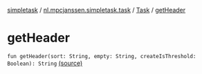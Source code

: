 [simpletask](../../index.md) / [nl.mpcjanssen.simpletask.task](../index.md) / [Task](index.md) / [getHeader](.)

# getHeader

`fun getHeader(sort: String, empty: String, createIsThreshold: Boolean): String` [(source)](https://github.com/mpcjanssen/simpletask-android/blob/master/src/main/java/nl/mpcjanssen/simpletask/task/Task.kt#L302)